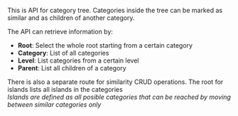This is API for category tree.
Categories inside the tree can be marked as similar and as children of another category.

The API can retrieve information by:
<ul>
  <li><b>Root</b>: Select the whole root starting from a certain category</li>
  <li><b>Category</b>: List of all categories</li>
  <li><b>Level</b>: List categories from a certain level</li>
  <li><b>Parent</b>: List all children of a category</li>
 </ul>
 
 There is also a separate route for similarity CRUD operations.
 The root for islands lists all islands in the categories<br/>
<i>Islands are defined as all posible categories that can be reached by moving between similar categories only</i>

